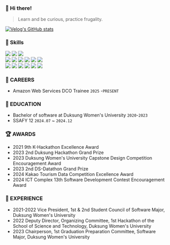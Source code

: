 ### 👋 Hi there!
> Learn and be curious, practice frugality.
> 
[![Velog's GitHub stats](https://velog-readme-stats.vercel.app/api?name=femmefatalehaein)](https://velog.io/@femmefatalehaein/posts)

<!--
[![Velog's GitHub stats](https://velog-readme-stats.vercel.app/api?name=femmefatalehaein)](https://velog.io/@femmefatalehaein/series/%EB%AF%B8%EB%8B%88pc-%EC%9D%B8%ED%85%94-n100-%ED%99%88%EC%84%9C%EB%B2%84-%EA%B5%AC%EC%B6%95)
-->
<!--
<table>
  <tbody>
    <tr>
    <td align="center">
      <img src="github-metrics-left.svg" alt="" />
    </td>
    <td align="center">
      <img src="github-metrics-right.svg" alt=""/>
    </td>
    </tr>
  </tbody>
</table>
-->
<!--
![](./profile-3d-contrib/profile-night-view.svg)-->

<!--[![Notion](https://img.shields.io/badge/Notion-000000?style=for-the-badge&logo=notion&logoColor=white)](https://heathered-sun-277.notion.site/aa73303f90d6426e96546785c64ef5bd)-->

### 🔧 Skills 
<img src="https://img.shields.io/badge/react-61DAFB?style=for-the-badge&logo=react&logoColor=white"> <img src="https://img.shields.io/badge/vue.js-4FC08D?style=for-the-badge&logo=vue.js&logoColor=white"> <img src="https://img.shields.io/badge/android studio-3DDC84?style=for-the-badge&logo=androidstudio&logoColor=white"> </br>
<img src="https://img.shields.io/badge/MySQL-4479A1?logo=mysql&style=for-the-badge&logoColor=white">  <img src="https://img.shields.io/badge/mongo DB-47A248?logo=mmongodb&style=for-the-badge&logoColor=white"> 
<img src="https://img.shields.io/badge/springboot-green?style=for-the-badge&logo=springboot&logoColor=white"> <img src="https://img.shields.io/badge/spring JPA-green?style=for-the-badge&logo=hibernate&logoColor=white"> <img src="https://img.shields.io/badge/spring security-green?style=for-the-badge&logo=springsecurity&logoColor=white">  <img src="https://img.shields.io/badge/Node.js-5FA04E?style=for-the-badge&logo=Node.js&logoColor=white"> </br>
<img src="https://img.shields.io/badge/Amazon EC2-FF9900?logo=amazonec2&style=for-the-badge&logoColor=white"> <img src="https://img.shields.io/badge/graphQL-E10098?logo=graphQL&style=for-the-badge&logoColor=white"> <img src="https://img.shields.io/badge/docker-2496ED?logo=docker&style=for-the-badge&logoColor=white">  <img src="https://img.shields.io/badge/kafka-231F20?logo=apachekafka&style=for-the-badge&logoColor=white"> <img src="https://img.shields.io/badge/Redis-FF4438?logo=Redis&style=for-the-badge&logoColor=white"> <img src="https://img.shields.io/badge/github actions-2088FF?logo=githubactions&style=for-the-badge&logoColor=white"> </br>
<!--
<div style="display: flex; align-items: center;">
  <a href="https://github.com/anuraghazra/github-readme-stats">
    <img src="https://github-readme-stats.vercel.app/api?username=femmefatalehaein&hide=stars&all_commits_include=true" />
  </a>
  <a href="https://github.com/devxb/gitanimals">
    <img src="https://render.gitanimals.org/farms/femmefatalehaein" width="340" />
  </a>
</div>-->

### 💪 CAREERS 
- Amazon Web Services DCO Trainee `2025` -`PRESENT`

### 📝 EDUCATION
- Bachelor of software at Duksung Women's University `2020`-`2023`
- SSAFY 12 `2024.07` ~ `2024.12`

### 🏆 AWARDS
- 2021 9th K-Hackathon Excellence Award
- 2023 2nd Duksung Hackathon Grand Prize
- 2023 Duksung Women's University Capstone Design Competition Encouragement Award
- 2023 2nd DS-Datathon Grand Prize
- 2024 Kakao Tourism Data Competition Excellence Award
- 2024 ICT Complex 13th Software Development Contest Encouragement Award

### 🐾 EXPERIENCE
- 2021-2022 Vice President, 1st & 2nd Student Council of Software Major, Duksung Women's University
- 2022 Deputy Director, Organizing Committee, 1st Hackathon of the School of Science and Technology, Duksung Women's University
- 2023 Chairperson, 1st Graduation Preparation Committee, Software Major, Duksung Women's University



<!--
**femmefatalehaein/femmefatalehaein** is a ✨ _special_ ✨ repository because its `README.md` (this file) appears on your GitHub profile.

Here are some ideas to get you started:

- 🔭 I’m currently working on ...
- 🌱 I’m currently learning ...
- 👯 I’m looking to collaborate on ...
- 🤔 I’m looking for help with ...
- 💬 Ask me about ...
- 📫 How to reach me: ...
- 😄 Pronouns: ...
- ⚡ Fun fact: ...
-->
